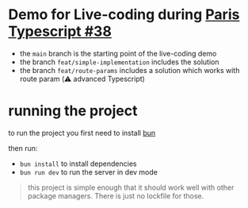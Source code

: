 # Demo for Live-coding during [Paris Typescript #38](https://www.meetup.com/fr-FR/paris-typescript/events/300591093/)

- the `main` branch is the starting point of the live-coding demo
- the branch `feat/simple-implementation` includes the solution
- the branch `feat/route-params` includes a solution which works with route param (⚠️ advanced Typescript)

# running the project

to run the project you first need to install [bun](https://bun.sh)

then run:

- `bun install` to install dependencies
- `bun run dev` to run the server in dev mode

> this project is simple enough that it should work well with other package managers. There is just no lockfile for those.
